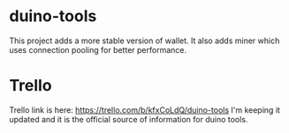 # duino-tools
This project adds a more stable version of wallet. It also adds miner which uses connection pooling for better performance.
# Trello
Trello link is here: https://trello.com/b/kfxCoLdQ/duino-tools
I'm keeping it updated and it is the official source of information for duino tools.

